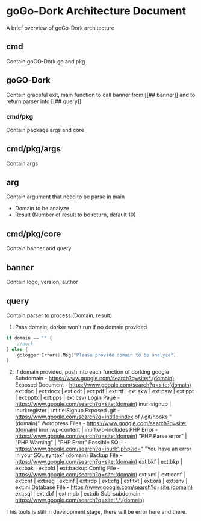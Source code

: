 # goGo-Dork Architecture Document

A brief overview of goGo-Dork architecture

## cmd
Contain goGO-Dork.go and pkg

## goGO-Dork
Contain graceful exit, main function to call banner from [[## banner]] and to return parser into [[## query]]

### cmd/pkg
Contain package args and core

## cmd/pkg/args
Contain args

## arg
Contain argument that need to be parse in main
- Domain to be analyze
- Result (Number of result to be return, default 10)

## cmd/pkg/core
Contain banner and query

## banner
Contain logo, version, author

## query
Contain parser to process (Domain, result)
1. Pass domain, dorker won't run if no domain provided

```go
if domain == "" {
    //dork
} else {
    gologger.Error().Msg("Please provide domain to be analyze")
}
```

2. If domain provided, push into each function of dorking google
    Subdomain           - https://www.google.com/search?q=site:*.(domain)
    Exposed Document    - https://www.google.com/search?q=site:(domain) ext:doc | ext:docx | ext:odt | ext:pdf | ext:rtf | ext:sxw | ext:psw | ext:ppt | ext:pptx | ext:pps | ext:csv)
    Login Page          - https://www.google.com/search?q=site:(domain) inurl:signup | inurl:register | intitle:Signup
    Exposed .git        - https://www.google.com/search?q=intitle:index of /.git/hooks "(domain)"
    Wordpress Files     - https://www.google.com/search?q=site:(domain) inurl:wp-content | inurl:wp-includes
    PHP Error           - https://www.google.com/search?q=site:(domain) "PHP Parse error" | "PHP Warning" | "PHP Error"
    Possible SQLi       - https://www.google.com/search?q=inurl:".php?id=" "You have an error in your SQL syntax" (domain)
    Backup File         - https://www.google.com/search?q=site:(domain) ext:bkf | ext:bkp | ext:bak | ext:old | ext:backup
    Config File         - https://www.google.com/search?q=site:(domain) ext:xml | ext:conf | ext:cnf | ext:reg | ext:inf | ext:rdp | ext:cfg | ext:txt | ext:ora | ext:env | ext:ini
    Database File       - https://www.google.com/search?q=site:(domain) ext:sql | ext:dbf | ext:mdb | ext:db
    Sub-subdomain       - https://www.google.com/search?q=site:*.*.(domain)

<p class="callout warning">This tools is still in development stage, there will be error here and there.</p>


